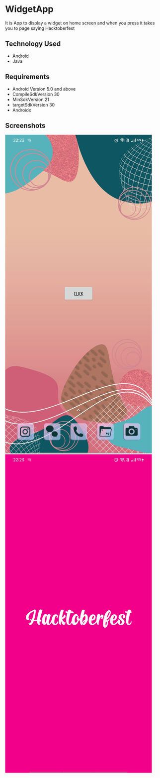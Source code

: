 # WidgetApp
It is App to display a widget on home screen and when you press it takes you to page saying Hacktoberfest

## Technology Used
- Android
- Java

## Requirements
- Android Version 5.0 and above
- CompileSdkVersion 30
- MinSdkVersion 21
- targetSdkVersion 30
- Androidx

## Screenshots

![SS1](Image/ss1.jpeg)
![SS2](Image/ss2.jpeg)